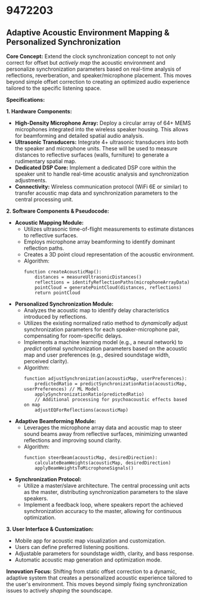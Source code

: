 # 9472203

## Adaptive Acoustic Environment Mapping & Personalized Synchronization

**Core Concept:** Extend the clock synchronization concept to not only correct for offset but *actively map* the acoustic environment and personalize synchronization parameters based on real-time analysis of reflections, reverberation, and speaker/microphone placement. This moves beyond simple offset correction to creating an optimized audio experience tailored to the specific listening space.

**Specifications:**

**1. Hardware Components:**

*   **High-Density Microphone Array:** Deploy a circular array of 64+ MEMS microphones integrated into the wireless speaker housing. This allows for beamforming and detailed spatial audio analysis.
*   **Ultrasonic Transducers:** Integrate 4+ ultrasonic transducers into both the speaker and microphone units.  These will be used to measure distances to reflective surfaces (walls, furniture) to generate a rudimentary spatial map.
*   **Dedicated DSP Core:** Implement a dedicated DSP core within the speaker unit to handle real-time acoustic analysis and synchronization adjustments.
*   **Connectivity:** Wireless communication protocol (WiFi 6E or similar) to transfer acoustic map data and synchronization parameters to the central processing unit.

**2. Software Components & Pseudocode:**

*   **Acoustic Mapping Module:**
    *   Utilizes ultrasonic time-of-flight measurements to estimate distances to reflective surfaces.
    *   Employs microphone array beamforming to identify dominant reflection paths.
    *   Creates a 3D point cloud representation of the acoustic environment.
    *   Algorithm:
        ```pseudocode
        function createAcousticMap():
            distances = measureUltrasonicDistances()
            reflections = identifyReflectionPaths(microphoneArrayData)
            pointCloud = generatePointCloud(distances, reflections)
            return pointCloud
        ```
*   **Personalized Synchronization Module:**
    *   Analyzes the acoustic map to identify delay characteristics introduced by reflections.
    *   Utilizes the existing normalized ratio method to *dynamically* adjust synchronization parameters for each speaker-microphone pair, compensating for room-specific delays.
    *   Implements a machine learning model (e.g., a neural network) to *predict* optimal synchronization parameters based on the acoustic map and user preferences (e.g., desired soundstage width, perceived clarity).
    *   Algorithm:
        ```pseudocode
        function adjustSynchronization(acousticMap, userPreferences):
            predictedRatio = predictSynchronizationRatio(acousticMap, userPreferences) // ML Model
            applySynchronizationRatio(predictedRatio)
            // Additional processing for psychoacoustic effects based on map
            adjustEQForReflections(acousticMap)
        ```
*   **Adaptive Beamforming Module:**
    *   Leverages the microphone array data and acoustic map to steer sound beams away from reflective surfaces, minimizing unwanted reflections and improving sound clarity.
    *   Algorithm:
        ```pseudocode
        function steerBeam(acousticMap, desiredDirection):
            calculateBeamWeights(acousticMap, desiredDirection)
            applyBeamWeightsToMicrophoneSignals()
        ```
*   **Synchronization Protocol:**
    *   Utilize a master/slave architecture. The central processing unit acts as the master, distributing synchronization parameters to the slave speakers.
    *   Implement a feedback loop, where speakers report the achieved synchronization accuracy to the master, allowing for continuous optimization.

**3. User Interface & Customization:**

*   Mobile app for acoustic map visualization and customization.
*   Users can define preferred listening positions.
*   Adjustable parameters for soundstage width, clarity, and bass response.
*   Automatic acoustic map generation and optimization mode.

**Innovation Focus:** Shifting from static offset correction to a dynamic, adaptive system that creates a personalized acoustic experience tailored to the user's environment. This moves beyond simply fixing synchronization issues to actively *shaping* the soundscape.